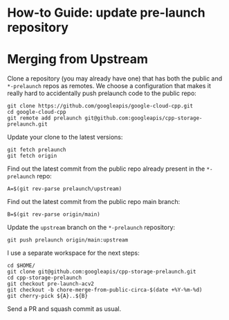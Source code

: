 # How-to Guide: update pre-launch repository

# Merging from Upstream

Clone a repository (you may already have one) that has both the public and
`*-prelaunch` repos as remotes. We choose a configuration that makes it really
hard to accidentally push prelaunch code to the public repo:

```shell
git clone https://github.com/googleapis/google-cloud-cpp.git
cd google-cloud-cpp
git remote add prelaunch git@github.com:googleapis/cpp-storage-prelaunch.git
```

Update your clone to the latest versions:

```shell
git fetch prelaunch
git fetch origin
```

Find out the latest commit from the public repo already present in the
`*-prelaunch` repo:

```shell
A=$(git rev-parse prelaunch/upstream)
```

Find out the latest commit from the public repo main branch:

```shell
B=$(git rev-parse origin/main)
```

Update the `upstream` branch on the `*-prelaunch` repository:

```shell
git push prelaunch origin/main:upstream
```

I use a separate workspace for the next steps:

```shell
cd $HOME/
git clone git@github.com:googleapis/cpp-storage-prelaunch.git
cd cpp-storage-prelaunch
git checkout pre-launch-acv2
git checkout -b chore-merge-from-public-circa-$(date +%Y-%m-%d)
git cherry-pick ${A}..${B}
```

Send a PR and squash commit as usual.
